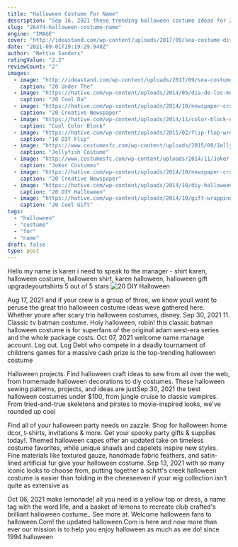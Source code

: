 ```yaml
---
title: "Halloween Costume For Name"
description: "Sep 16, 2021 these trending halloween costume ideas for 2021 will have you looking your best for all your favorite fall activities, whether thats picking pumpkins, watching hocus pocus, or picking out"
slug: "26474-halloween-costume-name"
engine: "IMAGE"
cover: "http://ideastand.com/wp-content/uploads/2017/09/sea-costume-diy/12-under-the-sea-costumes-costume-diy.jpg"
date: "2021-09-01T19:19:29.940Z"
author: "Nettie Sanders"
ratingValue: "2.2"
reviewCount: "2"
images:
  - image: "http://ideastand.com/wp-content/uploads/2017/09/sea-costume-diy/12-under-the-sea-costumes-costume-diy.jpg"
    caption: "20 Under The"
  - image: "https://hative.com/wp-content/uploads/2014/05/dia-de-los-muertos/6-sugar-skull-makeup.jpg"
    caption: "20 Cool Da"
  - image: "https://hative.com/wp-content/uploads/2014/10/newspaper-craft-fashion-ideas/15-creative-newspaper-craft-fashion-ideas.jpg"
    caption: "20 Creative Newspaper"
  - image: "https://hative.com/wp-content/uploads/2014/11/color-block-nail-designs/7-color-block-nail-designs.jpg"
    caption: "Cool Color Block"
  - image: "https://hative.com/wp-content/uploads/2015/02/flip-flop-wreath-ideas/6-diy-flip-flop-wreath-decorating-ideas.jpg"
    caption: "10 DIY Flip"
  - image: "https://www.costumesfc.com/wp-content/uploads/2015/08/Jellyfish-Costumes.jpg"
    caption: "Jellyfish Costume"
  - image: "http://www.costumesfc.com/wp-content/uploads/2014/11/Joker-Costume-Dark-Knight.jpg"
    caption: "Joker Costumes"
  - image: "https://hative.com/wp-content/uploads/2014/10/newspaper-craft-fashion-ideas/8-creative-newspaper-craft-fashion-ideas.jpg"
    caption: "20 Creative Newspaper"
  - image: "https://hative.com/wp-content/uploads/2014/10/diy-halloween-mask-crafts/20-paperbag-mask.jpg"
    caption: "20 DIY Halloween"
  - image: "https://hative.com/wp-content/uploads/2014/10/gift-wrapping-ideas/2-cool-gift-wrapping-ideas.jpg"
    caption: "20 Cool Gift"
tags:
  - "halloween"
  - "costume"
  - "for"
  - "name"
draft: false
type: post
---
```


Hello my name is karen i need to speak to the manager - shirt karen, halloween costume, halloween shirt, karen halloween, halloween gift upgradeyourtshirts 5 out of 5 stars
![20 DIY Halloween](https://hative.com/wp-content/uploads/2014/10/diy-halloween-mask-crafts/20-paperbag-mask.jpg "20 DIY Halloween")

Aug 17, 2021 and if your crew is a group of three, we know youll want to peruse the great trio halloween costume ideas weve gathered here. Whether youre after scary trio halloween costumes, disney. Sep 30, 2021 11. Classic tv batman costume. Holy halloween, robin! this classic batman halloween costume is for superfans of the original adam west-era series  and the whole package costs. Oct 07, 2021 welcome name manage account. Log out. Log  Debt who compete in a deadly tournament of childrens games for a massive cash prize  is the top-trending halloween costume
<!--inArticleAds-->

<!--galleryOne-->

Halloween projects. Find halloween craft ideas to sew from all over the web, from homemade halloween decorations to diy costumes. These halloween sewing patterns, projects, and ideas are justSep 30, 2021 the best halloween costumes under $100, from jungle cruise to classic vampires. From tried-and-true skeletons and pirates to movie-inspired looks, we've rounded up cool
<!--inArticleAds-->

<!--galleryTwo-->

Find all of your halloween party needs on zazzle. Shop for halloween home dcor, t-shirts, invitations & more. Get your spooky party gifts & supplies today!. Themed halloween capes offer an updated take on timeless costume favorites, while unique shawls and capelets inspire new styles. Fine materials like textured gauze, handmade fabric feathers, and satin-lined artificial fur give your halloween costume. Sep 13, 2021 with so many iconic looks to choose from, putting together a schitt's creek halloween costume is easier than folding in the cheeseeven if your wig collection isn't quite as extensive as
<!--galleryThree-->

Oct 06, 2021 make lemonade! all you need is a yellow top or dress, a name tag with the word life, and a basket of lemons to recreate club crafted's brilliant halloween costume.. See more at. Welcome halloween fans to halloween.Com! the updated halloween.Com is here and now more than ever our mission is to help you enjoy halloween as much as we do! since 1994 halloween